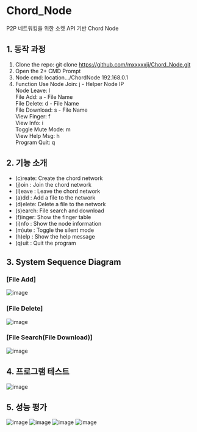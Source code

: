 # Chord_Node
P2P 네트워킹을 위한 소켓 API 기반 Chord Node  




## 1. 동작 과정
1. Clone the repo: git clone https://github.com/mxxxxxji/Chord_Node.git
2. Open the 2+ CMD Prompt
3. Node cmd: location.../ChordNode 192.168.0.1 <Port>
4. Function Use
Node Join: j - Helper Node IP  
Node Leave: l  
File Add: a - File Name  
File Delete: d - File Name  
File Download: s - File Name  
View Finger: f  
View Info: i  
Toggle Mute Mode: m  
View Help Msg: h  
Program Quit: q  
  
  
  
## 2. 기능 소개
* (c)reate: Create the chord network
* (j)oin : Join the chord network
* (l)eave : Leave the chord network
* (a)dd : Add a file to the network
* (d)elete: Delete a file to the network
* (s)earch: File search and download
* (f)inger: Show the finger table
* (i)nfo : Show the node information
* (m)ute : Toggle the silent mode
* (h)elp : Show the help message
* (q)uit : Quit the program

  
  
## 3. System Sequence Diagram  
### [File Add]  
![image](https://user-images.githubusercontent.com/52437364/114031944-d0d4aa00-98b6-11eb-9838-28179fd47685.png)
### [File Delete]
![image](https://user-images.githubusercontent.com/52437364/114032290-24df8e80-98b7-11eb-8410-b2c589756e54.png)
### [File Search(File Download)]
![image](https://user-images.githubusercontent.com/52437364/114032467-4b052e80-98b7-11eb-9850-135b82d81a88.png)
  

  
## 4. 프로그램 테스트  
![image](https://user-images.githubusercontent.com/52437364/114032880-b7802d80-98b7-11eb-98a0-c75645e844ba.png)
  

  
## 5. 성능 평가  
![image](https://user-images.githubusercontent.com/52437364/114033616-5f95f680-98b8-11eb-8253-bf36a87794a1.png)
![image](https://user-images.githubusercontent.com/52437364/114033741-7b010180-98b8-11eb-824a-276ef8f3a085.png)
![image](https://user-images.githubusercontent.com/52437364/114034152-e519a680-98b8-11eb-98a6-051f818ea949.png)
![image](https://user-images.githubusercontent.com/52437364/114034271-febaee00-98b8-11eb-835b-a499f2b67f1d.png)


  

